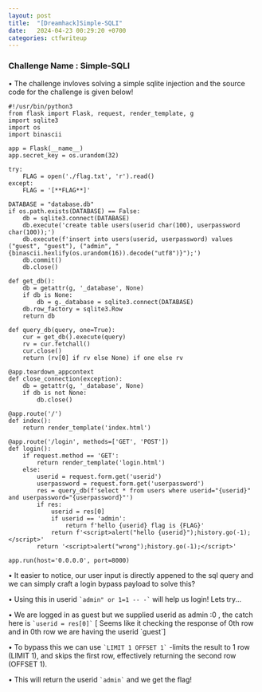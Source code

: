 ```yaml
---
layout: post
title:  "[Dreamhack]Simple-SQLI"
date:   2024-04-23 00:29:20 +0700
categories: ctfwriteup
---
```


### Challenge Name : Simple-SQLI

<p>• The challenge invloves solving a simple sqlite injection and the source code for the challenge is given below!</p>

```
#!/usr/bin/python3
from flask import Flask, request, render_template, g
import sqlite3
import os
import binascii

app = Flask(__name__)
app.secret_key = os.urandom(32)

try:
    FLAG = open('./flag.txt', 'r').read()
except:
    FLAG = '[**FLAG**]'

DATABASE = "database.db"
if os.path.exists(DATABASE) == False:
    db = sqlite3.connect(DATABASE)
    db.execute('create table users(userid char(100), userpassword char(100));')
    db.execute(f'insert into users(userid, userpassword) values ("guest", "guest"), ("admin", "{binascii.hexlify(os.urandom(16)).decode("utf8")}");')
    db.commit()
    db.close()

def get_db():
    db = getattr(g, '_database', None)
    if db is None:
        db = g._database = sqlite3.connect(DATABASE)
    db.row_factory = sqlite3.Row
    return db

def query_db(query, one=True):
    cur = get_db().execute(query)
    rv = cur.fetchall()
    cur.close()
    return (rv[0] if rv else None) if one else rv

@app.teardown_appcontext
def close_connection(exception):
    db = getattr(g, '_database', None)
    if db is not None:
        db.close()

@app.route('/')
def index():
    return render_template('index.html')

@app.route('/login', methods=['GET', 'POST'])
def login():
    if request.method == 'GET':
        return render_template('login.html')
    else:
        userid = request.form.get('userid')
        userpassword = request.form.get('userpassword')
        res = query_db(f'select * from users where userid="{userid}" and userpassword="{userpassword}"')
        if res:
            userid = res[0]
            if userid == 'admin':
                return f'hello {userid} flag is {FLAG}'
            return f'<script>alert("hello {userid}");history.go(-1);</script>'
        return '<script>alert("wrong");history.go(-1);</script>'

app.run(host='0.0.0.0', port=8000)
```

<p>• It easier to notice, our user input is directly appened to the sql query and we can simply craft a login bypass payload to solve this?

<p>• Using this in userid <code>`admin" or 1=1 -- -`</code> will help us login! Lets try...

<p>• We are logged in as guest but we supplied userid as admin :0 , the catch here is <code>`userid = res[0]`</code> [ Seems like it checking the response of 0th row and in 0th row we are having the userid `guest`]

<p>• To bypass this we can use <code>`LIMIT 1 OFFSET 1`</code> -limits the result to 1 row (LIMIT 1), and skips the first row, effectively returning the second row (OFFSET 1).

<p>• This will return the userid <code>`admin`</code> and we get the flag!